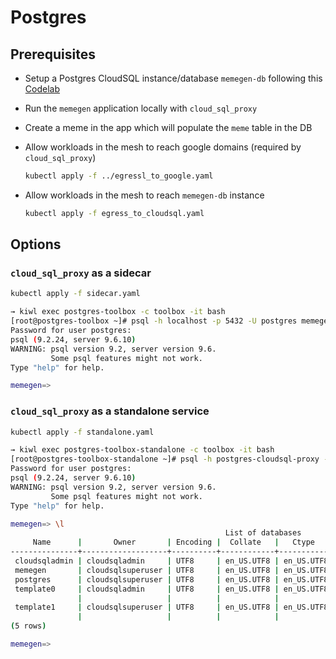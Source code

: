# Postgres

## Prerequisites

* Setup a Postgres CloudSQL instance/database `memegen-db` following this [Codelab](https://codelabs.developers.google.com/codelabs/cloud-postgresql-gke-memegen)
* Run the `memegen` application locally with `cloud_sql_proxy`
* Create a meme in the app which will populate the `meme` table in the DB
* Allow workloads in the mesh to reach google domains (required by `cloud_sql_proxy`)

  ```sh
  kubectl apply -f ../egressl_to_google.yaml
  ```

* Allow workloads in the mesh to reach `memegen-db` instance

  ```sh
  kubectl apply -f egress_to_cloudsql.yaml
  ```

## Options

### `cloud_sql_proxy` as a sidecar

```sh
kubectl apply -f sidecar.yaml
```

```sh
→ kiwl exec postgres-toolbox -c toolbox -it bash
[root@postgres-toolbox ~]# psql -h localhost -p 5432 -U postgres memegen
Password for user postgres:
psql (9.2.24, server 9.6.10)
WARNING: psql version 9.2, server version 9.6.
         Some psql features might not work.
Type "help" for help.

memegen=>
```

### `cloud_sql_proxy` as a standalone service

```sh
kubectl apply -f standalone.yaml
```

```sh
→ kiwl exec postgres-toolbox-standalone -c toolbox -it bash
[root@postgres-toolbox-standalone ~]# psql -h postgres-cloudsql-proxy -U postgres memegen
Password for user postgres:
psql (9.2.24, server 9.6.10)
WARNING: psql version 9.2, server version 9.6.
         Some psql features might not work.
Type "help" for help.

memegen=> \l
                                                List of databases
     Name      |       Owner       | Encoding |  Collate   |   Ctype    |            Access privileges
---------------+-------------------+----------+------------+------------+-----------------------------------------
 cloudsqladmin | cloudsqladmin     | UTF8     | en_US.UTF8 | en_US.UTF8 |
 memegen       | cloudsqlsuperuser | UTF8     | en_US.UTF8 | en_US.UTF8 |
 postgres      | cloudsqlsuperuser | UTF8     | en_US.UTF8 | en_US.UTF8 |
 template0     | cloudsqladmin     | UTF8     | en_US.UTF8 | en_US.UTF8 | =c/cloudsqladmin                       +
               |                   |          |            |            | cloudsqladmin=CTc/cloudsqladmin
 template1     | cloudsqlsuperuser | UTF8     | en_US.UTF8 | en_US.UTF8 | =c/cloudsqlsuperuser                   +
               |                   |          |            |            | cloudsqlsuperuser=CTc/cloudsqlsuperuser
(5 rows)

memegen=>
```